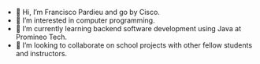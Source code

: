 - 👋 Hi, I’m Francisco Pardieu and go by Cisco.
- 👀 I’m interested in computer programming.
- 🌱 I’m currently learning backend software development using Java at Promineo Tech.
- 💞️ I’m looking to collaborate on school projects with other fellow students and instructors.
  

<!---
Fpard/Fpard is a ✨ special ✨ repository because its `README.md` (this file) appears on your GitHub profile.
You can click the Preview link to take a look at your changes.
--->
